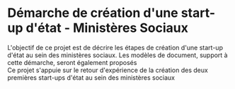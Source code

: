 # Démarche de création d'une start-up d'état - Ministères Sociaux
L'objectif de ce projet est de décrire les étapes de création d'une start-up d'état au sein des ministères sociaux.
Les modèles de document, support à cette démarche, seront également proposés  
Ce projet s'appuie sur le retour d'expérience de la création des deux premières start-ups d'état au sein des ministères sociaux 
